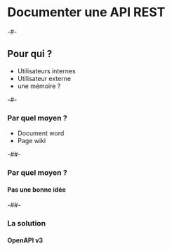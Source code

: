 
# Documenter une API REST<!-- .element: class="fragment" -->

-#-

## Pour qui ?

* Utilisateurs internes
* Utilisateur externe
* une mémoire ?

-#-

### Par quel moyen ?

* Document word<!-- .element: class="fragment" -->
* Page wiki <!-- .element: class="fragment" -->

-##-

### Par quel moyen ?

#### Pas une bonne idée<!-- .element: style="font-style: oblique; font-weight: bold;"  -->

-##- 

### La solution

#### OpenAPI v3<!-- .element: class="fragment grow" -->

